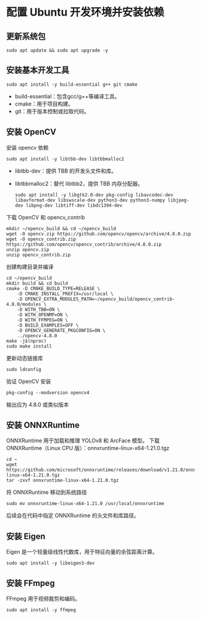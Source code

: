 # 配置 Ubuntu 开发环境并安装依赖

## 更新系统包

    sudo apt update && sudo apt upgrade -y

## 安装基本开发工具

    sudo apt install -y build-essential g++ git cmake

- build-essential：包含gcc/g++等编译工具。
- cmake：用于项目构建。
- git：用于版本控制或拉取代码。

## 安装 OpenCV

安装 opencv 依赖

    sudo apt install -y libtbb-dev libtbbmalloc2

- libtbb-dev：提供 TBB 的开发头文件和库。
- libtbbmalloc2：替代 libtbb2，提供 TBB 内存分配器。
  
    ```
    sudo apt install -y libgtk2.0-dev pkg-config libavcodec-dev libavformat-dev libswscale-dev python3-dev python3-numpy libjpeg-dev libpng-dev libtiff-dev libdc1394-dev
    ```

下载 OpenCV 和 opencv_contrib

    mkdir ~/opencv_build && cd ~/opencv_build
    wget -O opencv.zip https://github.com/opencv/opencv/archive/4.8.0.zip
    wget -O opencv_contrib.zip https://github.com/opencv/opencv_contrib/archive/4.8.0.zip
    unzip opencv.zip
    unzip opencv_contrib.zip

创建构建目录并编译

    cd ~/opencv_build
    mkdir build && cd build
    cmake -D CMAKE_BUILD_TYPE=RELEASE \
        -D CMAKE_INSTALL_PREFIX=/usr/local \
        -D OPENCV_EXTRA_MODULES_PATH=~/opencv_build/opencv_contrib-4.8.0/modules \
        -D WITH_TBB=ON \
        -D WITH_OPENMP=ON \
        -D WITH_FFMPEG=ON \
        -D BUILD_EXAMPLES=OFF \
        -D OPENCV_GENERATE_PKGCONFIG=ON \
        ../opencv-4.8.0
    make -j$(nproc)
    sudo make install

更新动态链接库

    sudo ldconfig

验证 OpenCV 安装
   
    pkg-config --modversion opencv4

输出应为 4.8.0 或类似版本

## 安装 ONNXRuntime

ONNXRuntime 用于加载和推理 YOLOv8 和 ArcFace 模型。
下载 ONNXRuntime（Linux CPU 版）：onnxruntime-linux-x64-1.21.0.tgz

    cd ~
    wget https://github.com/microsoft/onnxruntime/releases/download/v1.21.0/onnxruntime-linux-x64-1.21.0.tgz
    tar -zxvf onnxruntime-linux-x64-1.21.0.tgz

将 ONNXRuntime 移动到系统路径

    sudo mv onnxruntime-linux-x64-1.21.0 /usr/local/onnxruntime

后续会在代码中指定 ONNXRuntime 的头文件和库路径。

## 安装 Eigen

Eigen 是一个轻量级线性代数库，用于特征向量的余弦距离计算。

    sudo apt install -y libeigen3-dev

## 安装 FFmpeg

FFmpeg 用于视频裁剪和编码。

    sudo apt install -y ffmpeg
